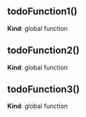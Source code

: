 ## todoFunction1()
**Kind**: global function


## todoFunction2()
**Kind**: global function


## todoFunction3()
**Kind**: global function



